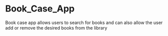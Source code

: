 # Book_Case_App
Book case app allows users to search for books and can also allow the user add or remove the desired books from the library
